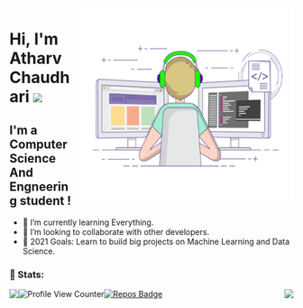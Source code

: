 <img align="right" alt="GIF" src="https://github.com/Atharv-Chaudhari/Atharv-Chaudhari/blob/ebe83577c1d40e367b7d8da71b612abe58fd3987/Profile%20Data/coding.gif" width="390" height="350" />

# Hi, I'm Atharv Chaudhari <img src="https://media.giphy.com/media/hvRJCLFzcasrR4ia7z/giphy.gif" width="35px">

## I'm a Computer Science And Engneering student !
- 🌱 I’m currently learning Everything.
- 👯 I’m looking to collaborate with other developers. 
- 🥅 2021 Goals: Learn to build big projects on Machine Learning and Data Science.

### 👦 Stats:
<div>
  <img align="left" src="https://github-readme-stats.vercel.app/api?username=Atharv-Chaudhari&show_icons=true"/>
  <img align="right" src="https://github-readme-stats.vercel.app/api/top-langs/?username=Atharv-Chaudhari&theme=blue-green"/>
</div>
<div align="left">

<!-- [![profile visit](https://komarev.com/ghpvc/?username=Atharv-Chaudhari)](https://badges.pufler.dev)[![Repos Badge](https://badges.pufler.dev/repos/Atharv-Chaudhari)](https://badges.pufler.dev)
  -->
 ![Profile View Counter](https://komarev.com/ghpvc/?username=Atharv-Chaudhari)[![Repos Badge](https://badges.pufler.dev/repos/Atharv-Chaudhari)](https://badges.pufler.dev)
</div>
